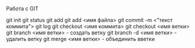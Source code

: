 Работа с GIT

git init
git status
git add
git add <имя файла>
git commit -m <"текст коммита">
git log
git checkout <имя коммита>
git checkout <имя ветки>
git branch <имя ветки> - создать ветку
git branch -d <имя ветки> - удалить ветку
git merge <имя ветки> - объединить вветки

